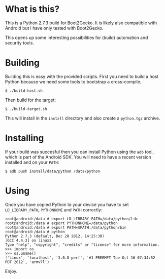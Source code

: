 What is this?
=============

This is a Python 2.7.3 build for Boot2Gecko. It is likely also compatible with Android but I have only tested with Boot2Gecko.

This opens up some interesting possibilities for (build) automation and security tools.

Building
========

Building this is easy with the provided scripts. First you need to build a host Python because we need some tools to bootstrap a cross-compile.

```
$ ./build-host.sh
```

Then build for the target:

```
$ ./build-target.sh
```

This will install in the `install` directory and also create a `python.tgz` archive.

Installing
==========

If your build was succesful then you can install Python using the `adb` tool, which is part of the Android SDK. You will need to have a recent version installed and on your `PATH`:

```
$ adb push install/data/python /data/python
```

Using
=====

Once you have copied Python to your device you have to set `LD_LIBRARY_PATH`, `PYTHONHOME` and `PATH` correctly:

```
root@android:/data # export LD_LIBRARY_PATH=/data/python/lib                   
root@android:/data # export PYTHONHOME=/data/python
root@android:/data # export PATH=$PATH:/data/python/bin
root@android:/data # python
Python 2.7.3 (default, Dec 20 2012, 14:25:30) 
[GCC 4.4.3] on linux2
Type "help", "copyright", "credits" or "license" for more information.
>>> import os
>>> os.uname()
('Linux', 'localhost', '3.0.8-perf', '#1 PREEMPT Tue Oct 16 07:34:52 PDT 2012', 'armv7l')
```

Enjoy.

